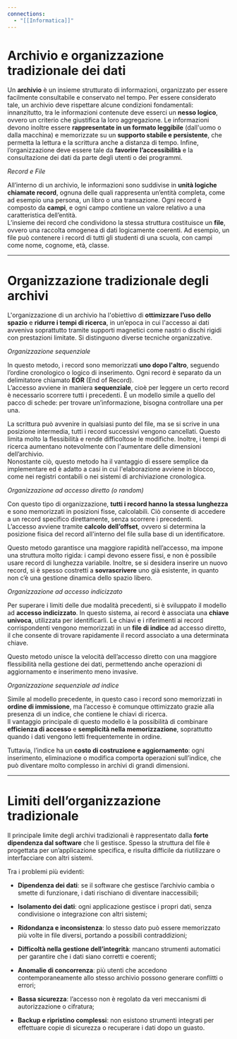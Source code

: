 ```yaml
---
connections:
  - "[[Informatica]]"
---
```



# Archivio e organizzazione tradizionale dei dati

Un **archivio** è un insieme strutturato di informazioni, organizzato per essere facilmente consultabile e conservato nel tempo. Per essere considerato tale, un archivio deve rispettare alcune condizioni fondamentali:  
innanzitutto, tra le informazioni contenute deve esserci un **nesso logico**, ovvero un criterio che giustifica la loro aggregazione. Le informazioni devono inoltre essere **rappresentate in un formato leggibile** (dall'uomo o dalla macchina) e memorizzate su un **supporto stabile e persistente**, che permetta la lettura e la scrittura anche a distanza di tempo. Infine, l’organizzazione deve essere tale da **favorire l’accessibilità** e la consultazione dei dati da parte degli utenti o dei programmi.

 *Record e File*

All’interno di un archivio, le informazioni sono suddivise in **unità logiche chiamate record**, ognuna delle quali rappresenta un’entità completa, come ad esempio una persona, un libro o una transazione. Ogni record è composto da **campi**, e ogni campo contiene un valore relativo a una caratteristica dell’entità.  
L’insieme dei record che condividono la stessa struttura costituisce un **file**, ovvero una raccolta omogenea di dati logicamente coerenti. Ad esempio, un file può contenere i record di tutti gli studenti di una scuola, con campi come nome, cognome, età, classe.

---

# Organizzazione tradizionale degli archivi

L'organizzazione di un archivio ha l'obiettivo di **ottimizzare l’uso dello spazio** e **ridurre i tempi di ricerca**, in un’epoca in cui l'accesso ai dati avveniva soprattutto tramite supporti magnetici come nastri o dischi rigidi con prestazioni limitate. Si distinguono diverse tecniche organizzative.

 *Organizzazione sequenziale*

In questo metodo, i record sono memorizzati **uno dopo l'altro**, seguendo l’ordine cronologico o logico di inserimento. Ogni record è separato da un delimitatore chiamato **EOR** (End of Record).  
L’accesso avviene in maniera **sequenziale**, cioè per leggere un certo record è necessario scorrere tutti i precedenti. È un modello simile a quello del pacco di schede: per trovare un’informazione, bisogna controllare una per una.

La scrittura può avvenire in qualsiasi punto del file, ma se si scrive in una posizione intermedia, tutti i record successivi vengono cancellati. Questo limita molto la flessibilità e rende difficoltose le modifiche. Inoltre, i tempi di ricerca aumentano notevolmente con l'aumentare delle dimensioni dell’archivio.  
Nonostante ciò, questo metodo ha il vantaggio di essere semplice da implementare ed è adatto a casi in cui l'elaborazione avviene in blocco, come nei registri contabili o nei sistemi di archiviazione cronologica.

 *Organizzazione ad accesso diretto (o random)*

Con questo tipo di organizzazione, **tutti i record hanno la stessa lunghezza** e sono memorizzati in posizioni fisse, calcolabili. Ciò consente di accedere a un record specifico direttamente, senza scorrere i precedenti.  
L’accesso avviene tramite **calcolo dell’offset**, ovvero si determina la posizione fisica del record all'interno del file sulla base di un identificatore.

Questo metodo garantisce una maggiore rapidità nell’accesso, ma impone una struttura molto rigida: i campi devono essere fissi, e non è possibile usare record di lunghezza variabile. Inoltre, se si desidera inserire un nuovo record, si è spesso costretti a **sovrascrivere** uno già esistente, in quanto non c’è una gestione dinamica dello spazio libero.

 *Organizzazione ad accesso indicizzato*

Per superare i limiti delle due modalità precedenti, si è sviluppato il modello ad **accesso indicizzato**. In questo sistema, ai record è associata una **chiave univoca**, utilizzata per identificarli. Le chiavi e i riferimenti ai record corrispondenti vengono memorizzati in un **file di indice** ad accesso diretto, il che consente di trovare rapidamente il record associato a una determinata chiave.

Questo metodo unisce la velocità dell’accesso diretto con una maggiore flessibilità nella gestione dei dati, permettendo anche operazioni di aggiornamento e inserimento meno invasive.

 *Organizzazione sequenziale ad indice*

Simile al modello precedente, in questo caso i record sono memorizzati in **ordine di immissione**, ma l’accesso è comunque ottimizzato grazie alla presenza di un indice, che contiene le chiavi di ricerca.  
Il vantaggio principale di questo modello è la possibilità di combinare **efficienza di accesso** e **semplicità nella memorizzazione**, soprattutto quando i dati vengono letti frequentemente in ordine.

Tuttavia, l’indice ha un **costo di costruzione e aggiornamento**: ogni inserimento, eliminazione o modifica comporta operazioni sull’indice, che può diventare molto complesso in archivi di grandi dimensioni.

---

# Limiti dell’organizzazione tradizionale

Il principale limite degli archivi tradizionali è rappresentato dalla **forte dipendenza dal software** che li gestisce. Spesso la struttura del file è progettata per un’applicazione specifica, e risulta difficile da riutilizzare o interfacciare con altri sistemi.

Tra i problemi più evidenti:

- **Dipendenza dei dati**: se il software che gestisce l’archivio cambia o smette di funzionare, i dati rischiano di diventare inaccessibili;
    
- **Isolamento dei dati**: ogni applicazione gestisce i propri dati, senza condivisione o integrazione con altri sistemi;
    
- **Ridondanza e inconsistenza**: lo stesso dato può essere memorizzato più volte in file diversi, portando a possibili contraddizioni;
    
- **Difficoltà nella gestione dell’integrità**: mancano strumenti automatici per garantire che i dati siano corretti e coerenti;
    
- **Anomalie di concorrenza**: più utenti che accedono contemporaneamente allo stesso archivio possono generare conflitti o errori;
    
- **Bassa sicurezza**: l’accesso non è regolato da veri meccanismi di autorizzazione o cifratura;
    
- **Backup e ripristino complessi**: non esistono strumenti integrati per effettuare copie di sicurezza o recuperare i dati dopo un guasto.
    